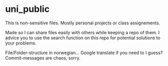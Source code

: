 # uni_public
This is non-sensitive files.
Mostly personal projects or class assignements. 

Made so I can share files easily with others while keeping a repo of them. 
I advice you to use the search function on this repo for potential solutions to your problems. 

File/Folder-structure in norwegian... Google translate if you need to I guess? 
Commit-messages are chaos, sorry. 
